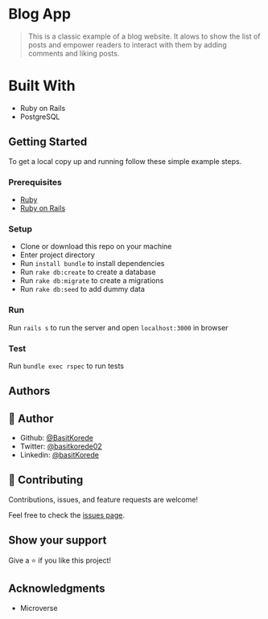 # Blog App

> This is a classic example of a blog website. It alows to show the list of posts and empower readers to interact with them by adding comments and liking posts.

# Built With

- Ruby on Rails
- PostgreSQL

## Getting Started

To get a local copy up and running follow these simple example steps.

### Prerequisites

- [Ruby](https://www.ruby-lang.org/)
- [Ruby on Rails](https://rubyonrails.org/)

### Setup
- Clone or download this repo on your machine
- Enter project directory
- Run `install bundle` to install dependencies
- Run  `rake db:create` to create a database
- Run  `rake db:migrate` to create a migrations
- Run  `rake db:seed` to add dummy data

### Run

Run `rails s` to run the server and open `localhost:3000` in browser

### Test

Run `bundle exec rspec` to run tests
## Authors

## 👤 Author

- Github: [@BasitKorede](https://github.com/BasitKorede)
- Twitter: [@basitkorede02](https://twitter.com/basitkorede02)
- Linkedin: [@basitKorede](https://www.linkedin.com/in/azeezrotimi019/)

## 🤝 Contributing

Contributions, issues, and feature requests are welcome!

Feel free to check the [issues page](../../issues/).

## Show your support

Give a ⭐️ if you like this project!

## Acknowledgments

- Microverse